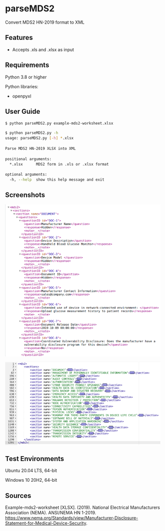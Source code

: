 # parseMDS2
Convert MDS2 HN-2019 format to XML


## Features
* Accepts .xls and .xlsx as input


## Requirements
Python 3.8 or higher

Python libraries:
* openpyxl


## User Guide
```sh
$ python parseMDS2.py example-mds2-worksheet.xlsx
```

```sh
$ python parseMDS2.py -h
usage: parseMDS2.py [-h] *.xlsx

Parse MDS2 HN-2019 XLSX into XML

positional arguments:
  *.xlsx      MDS2 form in .xls or .xlsx format

optional arguments:
  -h, --help  show this help message and exit
```


## Screenshots
![XML Output](img/screenshot_xml_output.png)

![XML_Sections](img/screenshot_xml_sections.png)


## Test Environments
Ubuntu 20.04 LTS, 64-bit

Windows 10 20H2, 64-bit


## Sources
Example-mds2-worksheet [XLSX]. (2019). National Electrical Manufacturers Association (NEMA). ANSI/NEMA HN 1-2019. https://www.nema.org/Standards/view/Manufacturer-Disclosure-Statement-for-Medical-Device-Security.
